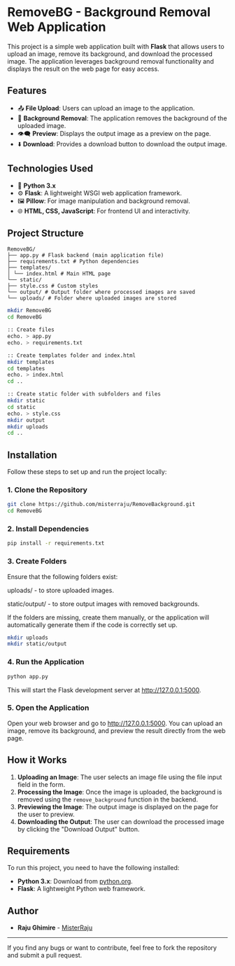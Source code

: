 # RemoveBG - Background Removal Web Application

This project is a simple web application built with **Flask** that allows users to upload an image, remove its background, and download the processed image.
The application leverages background removal functionality and displays the result on the web page for easy access.

## Features
- 📤 **File Upload**: Users can upload an image to the application.
- 🧹 **Background Removal**: The application removes the background of the uploaded image.
- 👁️‍🗨️ **Preview**: Displays the output image as a preview on the page.
- ⬇️ **Download**: Provides a download button to download the output image.

## Technologies Used
- 🐍 **Python 3.x**
- ⚙️ **Flask**: A lightweight WSGI web application framework.
- 🖼️ **Pillow**: For image manipulation and background removal.
- 🌐 **HTML, CSS, JavaScript**: For frontend UI and interactivity.
  
## Project Structure
```text
RemoveBG/
├── app.py # Flask backend (main application file)
├── requirements.txt # Python dependencies
├── templates/
│ └── index.html # Main HTML page
└── static/
├── style.css # Custom styles
└── output/ # Output folder where processed images are saved
└── uploads/ # Folder where uploaded images are stored
```

```bash
mkdir RemoveBG
cd RemoveBG

:: Create files
echo. > app.py
echo. > requirements.txt

:: Create templates folder and index.html
mkdir templates
cd templates
echo. > index.html
cd ..

:: Create static folder with subfolders and files
mkdir static
cd static
echo. > style.css
mkdir output
mkdir uploads
cd ..
```

## Installation

Follow these steps to set up and run the project locally:

### 1. Clone the Repository
```bash
git clone https://github.com/misterraju/RemoveBackground.git
cd RemoveBG
```
### 2. Install Dependencies
```bash
pip install -r requirements.txt
```
### 3. Create Folders
Ensure that the following folders exist:

uploads/ - to store uploaded images.

static/output/ - to store output images with removed backgrounds.

If the folders are missing, create them manually, or the application will automatically generate them if the code is correctly set up.

```bash
mkdir uploads
mkdir static/output
```
### 4. Run the Application
```bash
python app.py
```
This will start the Flask development server at http://127.0.0.1:5000.

### 5. Open the Application
Open your web browser and go to http://127.0.0.1:5000. You can upload an image, remove its background, and preview the result directly from the web page.

## How it Works

1.  **Uploading an Image**: The user selects an image file using the file input field in the form.
2.  **Processing the Image**: Once the image is uploaded, the background is removed using the `remove_background` function in the backend.
3.  **Previewing the Image**: The output image is displayed on the page for the user to preview.
4.  **Downloading the Output**: The user can download the processed image by clicking the "Download Output" button.

## Requirements

To run this project, you need to have the following installed:

*   **Python 3.x**: Download from [python.org](https://www.python.org/).
*   **Flask**: A lightweight Python web framework.

## Author

*   **Raju Ghimire** - [MisterRaju](https://www.github.com/MisterRaju)
---

If you find any bugs or want to contribute, feel free to fork the repository and submit a pull request.
